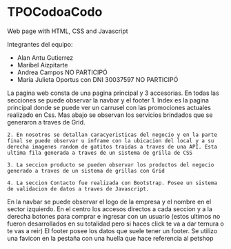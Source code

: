 # TPOCodoaCodo
Web page with HTML, CSS and Javascript

Integrantes del equipo:
- Alan Antu Gutierrez 
- Maribel Aizpitarte 
- Andrea Campos NO PARTICIPÓ
- Maria Julieta Oportus con DNI 30037597 NO PARTICIPÓ

La pagina web consta de una pagina principal y 3 accesorias.
En todas las secciones se puede observar la navbar y el footer
	1. Index es la pagina principal donde se puede ver un carrusel con las promociones actuales realizado en Css. Mas abajo se observan los servicios brindados que se generaron a traves de Grid.

	2. En nosotros se detallan caracyeristicas del negocio y en la parte final se puede observar u inframe con la ubicacion del local y a su derecha imagenes random de gatitos traidas a traves de una API. Esta ultima fila generada a traves de un sistema de grilla de CSS

	3. La seccion producto se pueden observar los productos del negocio generado a traves de un sistema de grillas con Grid

	4. La seccion Contacto fue realizada con Bootstrap. Posee un sistema de validacion de datos a traves de Javascript.

En la navbar se puede observar el logo de la empresa y el nombre en el sector izquierdo. En el centro los accesos directos a cada seccion y a la derecha botones para comprar e ingresar con un usuario (estos ultimos no fueron desarrollados en su totalidad pero si haces click te va a dar ternura o te vas a reir)
El footer posee los datos que suele tener un footer.
Se utilizo una favicon en la pestaña con una huella que hace referencia al petshop
